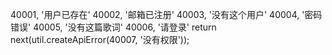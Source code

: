 40001, '用户已存在'
40002, '邮箱已注册'
40003, '没有这个用户'
40004, '密码错误'
40005, '没有这篇歌词'
40006, '请登录'
return next(util.createApiError(40007, '没有权限'));
